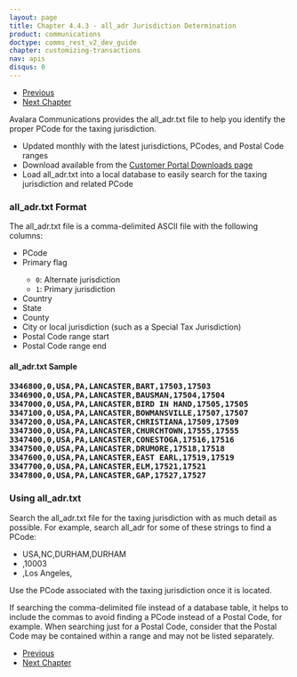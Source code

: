 ```yaml
---
layout: page
title: Chapter 4.4.3 - all_adr Jurisdiction Determination
product: communications
doctype: comms_rest_v2_dev_guide
chapter: customizing-transactions
nav: apis
disqus: 0
---
```


<ul class="pager">
  <li class="previous"><a href="/communications/dev-guide_rest_v2/customizing-transactions/sample-transactions/geocode-jurisdiction-determination/"><i class="glyphicon glyphicon-chevron-left"></i>Previous</a></li>
  <li class="next"><a href="/communications/dev-guide_rest_v2/reference/">Next Chapter<i class="glyphicon glyphicon-chevron-right"></i></a></li>
</ul>

Avalara Communications provides the all_adr.txt file to help you identify the proper PCode for the taxing jurisdiction.
<ul class="dev-guide-list">
  <li>Updated monthly with the latest jurisdictions, PCodes, and Postal Code ranges</li>
  <li>Download available from the <a class="dev-guide-link" href="https://communications.avalara.net/ClientAdmin/ClientDownload">Customer Portal Downloads page</a></li>
  <li>Load all_adr.txt into a local database to easily search for the taxing jurisdiction and related PCode</li>
</ul>

<h3>all_adr.txt Format</h3>
The all_adr.txt file is a comma-delimited ASCII file with the following columns:
<ul class="dev-guide-list">
  <li>PCode</li>
  <li>Primary flag</li>
  <ul class="dev-guide-list">
    <li><code>0</code>: Alternate jurisdiction</li>
    <li><code>1</code>: Primary jurisdiction</li>
  </ul>
  <li>Country</li>
  <li>State</li>
  <li>County</li>
  <li>City or local jurisdiction (such as a Special Tax Jurisdiction)</li>
  <li>Postal Code range start</li>
  <li>Postal Code range end</li>
</ul>

<h4>all_adr.txt Sample<h4>
<pre>
3346800,0,USA,PA,LANCASTER,BART,17503,17503
3346900,0,USA,PA,LANCASTER,BAUSMAN,17504,17504
3347000,0,USA,PA,LANCASTER,BIRD IN HAND,17505,17505
3347100,0,USA,PA,LANCASTER,BOWMANSVILLE,17507,17507
3347200,0,USA,PA,LANCASTER,CHRISTIANA,17509,17509
3347300,0,USA,PA,LANCASTER,CHURCHTOWN,17555,17555
3347400,0,USA,PA,LANCASTER,CONESTOGA,17516,17516
3347500,0,USA,PA,LANCASTER,DRUMORE,17518,17518
3347600,0,USA,PA,LANCASTER,EAST EARL,17519,17519
3347700,0,USA,PA,LANCASTER,ELM,17521,17521
3347800,0,USA,PA,LANCASTER,GAP,17527,17527
</pre>

<h3>Using all_adr.txt</h3>
Search the all_adr.txt file for the taxing jurisdiction with as much detail as possible.  For example, search all_adr for some of these strings to find a PCode:
<ul class="dev-guide-list">
  <li>USA,NC,DURHAM,DURHAM</li>
  <li>,10003</li>
  <li>,Los Angeles,</li>
</ul>

Use the PCode associated with the taxing jurisdiction once it is located.

If searching the comma-delimited file instead of a database table, it helps to include the commas to avoid finding a PCode instead of a Postal Code, for example.  When searching just for a Postal Code, consider that the Postal Code may be contained within a range and may not be listed separately.

<ul class="pager">
  <li class="previous"><a href="/communications/dev-guide_rest_v2/customizing-transactions/sample-transactions/geocode-jurisdiction-determination/"><i class="glyphicon glyphicon-chevron-left"></i>Previous</a></li>
  <li class="next"><a href="/communications/dev-guide_rest_v2/reference/">Next Chapter<i class="glyphicon glyphicon-chevron-right"></i></a></li>
</ul>